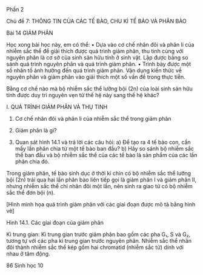Phần 2

Chủ đề 7: THÔNG TIN CỦA CÁC TẾ BÀO, CHU KÌ TẾ BÀO VÀ PHÂN BÀO

Bài 14 GIẢM PHÂN

Học xong bài học này, em có thể:
• Dựa vào cơ chế nhân đôi và phân li của nhiễm sắc thể để giải thích được quá trình giảm phân, thu tinh cùng với nguyên phân là cơ sở của sinh sản hữu tính ở sinh vật. Lập được bảng so sánh quá trình nguyên phân và quá trình giảm phân.
• Trình bày được một số nhân tố ảnh hưởng đến quá trình giảm phân. Vận dụng kiến thức về nguyên phân và giảm phân vào giải thích một số vấn đề trong thực tiễn.

Bằng cơ chế nào mà bộ nhiễm sắc thể lưỡng bội (2n) của loài sinh sản hữu tính được duy trì nguyên vẹn từ thế hệ này sang thế hệ khác?

I. QUÁ TRÌNH GIẢM PHÂN VÀ THỤ TINH

1. Cơ chế nhân đôi và phân li của nhiễm sắc thể trong giảm phân

1. Giảm phân là gì?

2. Quan sát hình 14.1 và trả lời các câu hỏi:
a) Để tạo ra 4 tế bào con, cần mấy lần phân chia từ một tế bào ban đầu?
b) Hãy so sánh bộ nhiễm sắc thể ban đầu và bộ nhiễm sắc thể của các tế bào là sản phẩm của các lần phân chia đó.

Trong giảm phân, tế bào sinh dục ở thời kì chín có bộ nhiễm sắc thể lưỡng bội (2n) trải qua hai lần phân bào liên tiếp gọi là giảm phân I và giảm phân II, nhưng nhiễm sắc thể chỉ nhân đôi một lần, nên sinh ra giao tử có bộ nhiễm sắc thể đơn bội (n).

[Hình minh họa quá trình giảm phân với các giai đoạn được mô tả bằng hình vẽ]

Hình 14.1. Các giai đoạn của giảm phân

Kì trung gian: Kì trung gian trước giảm phân bao gồm các pha G₁, S và G₂, tương tự với các pha kì trung gian trước nguyên phân. Nhiễm sắc thể nhân đôi thành nhiễm sắc thể kép gồm hai chromatid (nhiễm sắc tử) dính với nhau ở tâm động.

86 Sinh học 10